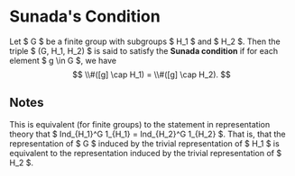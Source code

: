 Sunada's Condition
==================

Let $ G $ be a finite group with subgroups $ H_1 $ and $ H_2 $. Then the triple $ (G, H_1, H_2) $ is said to satisfy the **Sunada condition** if for each element $ g \in G $, we have $$ \\#([g] \cap H_1) = \\#([g] \cap H_2). $$

Notes
-----
This is equivalent (for finite groups) to the statement in representation theory that $ Ind_{H_1}^G 1_{H_1} = Ind_{H_2}^G 1_{H_2} $. That is, that the representation of $ G $ induced by the trivial representation of $ H_1 $ is equivalent to the representation induced by the trivial representation of $ H_2 $. 
